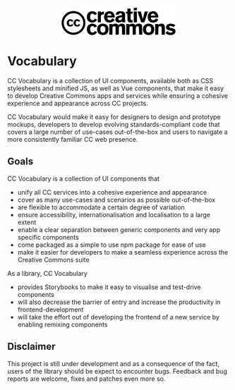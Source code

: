 <p align="center">
    <a href="https://creativecommons.org/">
        <img src="readme_assets/cc_logo.svg" height="62px" />
    </a>
</p>

# Vocabulary

CC Vocabulary is a collection of UI components, available both as CSS stylesheets and minified JS, as well as Vue components, that make it easy to develop Creative Commons apps and services while ensuring a cohesive experience and appearance across CC projects.

CC Vocabulary would make it easy for designers to design and prototype mockups, developers to develop evolving standards-compliant code that covers a large number of use-cases out-of-the-box and users to navigate a more consistently familiar CC web presence.

## Goals

CC Vocabulary is a collection of UI components that
- unify all CC services into a cohesive experience and appearance
- cover as many use-cases and scenarios as possible out-of-the-box
- are flexible to accommodate a certain degree of variation
- ensure accessibility, internationalisation and localisation to a large extent
- enable a clear separation between generic components and very app specific components
- come packaged as a simple to use npm package for ease of use
- make it easier for developers to make a seamless experience across the Creative Commons suite

As a library, CC Vocabulary
- provides Storybooks to make it easy to visualise and test-drive components
- will also decrease the barrier of entry and increase the productivity in frontend-development
- will take the effort out of developing the frontend of a new service by enabling remixing components

## Disclaimer

This project is still under development and as a consequence of the fact, users of the library should be expect to encounter bugs. Feedback and bug reports are welcome, fixes and patches even more so.
